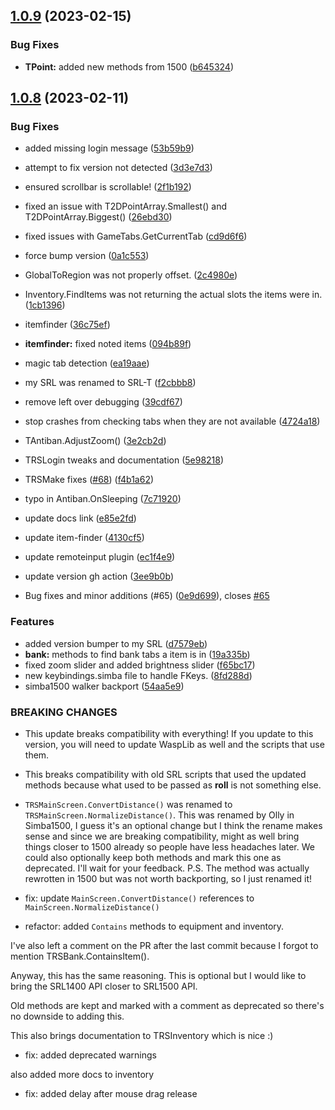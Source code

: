 ## [1.0.9](https://github.com/Torwent/SRL-T/compare/v1.0.8...v1.0.9) (2023-02-15)


### Bug Fixes

* **TPoint:** added new methods from 1500 ([b645324](https://github.com/Torwent/SRL-T/commit/b645324c2f4f74c8a02725ddbd1e3b9de966f9b0))



## [1.0.8](https://github.com/Torwent/SRL-T/compare/f65bc17a9d9cfb93a5b76ffa3ff072c44e92c3cf...v1.0.8) (2023-02-11)


### Bug Fixes

* added missing login message ([53b59b9](https://github.com/Torwent/SRL-T/commit/53b59b904fa4948dc54b5dd5b398fcc4eb187769))
* attempt to fix version not detected ([3d3e7d3](https://github.com/Torwent/SRL-T/commit/3d3e7d3c87b623699b986d4af012a02563f32ae6))
* ensured scrollbar is scrollable! ([2f1b192](https://github.com/Torwent/SRL-T/commit/2f1b192425d4ed9357d7a9ddee8da509d77ecd35))
* fixed an issue with T2DPointArray.Smallest() and T2DPointArray.Biggest() ([26ebd30](https://github.com/Torwent/SRL-T/commit/26ebd30251848495703fe9786176cb4fbaf57499))
* fixed issues with GameTabs.GetCurrentTab ([cd9d6f6](https://github.com/Torwent/SRL-T/commit/cd9d6f63ffa02a6a7d3914e62073ed461eb89e8a))
* force bump version ([0a1c553](https://github.com/Torwent/SRL-T/commit/0a1c55323cc259d19ef569c426caad012fb36f82))
* GlobalToRegion was not properly offset. ([2c4980e](https://github.com/Torwent/SRL-T/commit/2c4980eaa67a3f5f0d664b7cdde3dd6b74f6403f))
* Inventory.FindItems was not returning the actual slots the items were in. ([1cb1396](https://github.com/Torwent/SRL-T/commit/1cb1396ca366c4243e56fd9c7561114dc7506d0b))
* itemfinder ([36c75ef](https://github.com/Torwent/SRL-T/commit/36c75effb2c3125f19c260c19669f8b299c4a0c0))
* **itemfinder:** fixed noted items ([094b89f](https://github.com/Torwent/SRL-T/commit/094b89f3cf0356a652ffe0158f338dbb08adbdb0))
* magic tab detection ([ea19aae](https://github.com/Torwent/SRL-T/commit/ea19aae596e75c4cbf8274ed44a1612538243437))
* my SRL was renamed to SRL-T ([f2cbbb8](https://github.com/Torwent/SRL-T/commit/f2cbbb80b2a6826af695b07f241d52b858a5c213))
* remove left over debugging ([39cdf67](https://github.com/Torwent/SRL-T/commit/39cdf67af91365a1035937e5d19266d3d6fd29da))
* stop crashes from checking tabs when they are not available ([4724a18](https://github.com/Torwent/SRL-T/commit/4724a188446c9f66123af7b15b6c928fceef28ce))
* TAntiban.AdjustZoom() ([3e2cb2d](https://github.com/Torwent/SRL-T/commit/3e2cb2dc057661b177c6ca74e581be7e3f4484f1))
* TRSLogin tweaks and documentation ([5e98218](https://github.com/Torwent/SRL-T/commit/5e98218799aeebbc39e3a3eec38b7cc5830829c9))
* TRSMake fixes ([#68](https://github.com/Torwent/SRL-T/issues/68)) ([f4b1a62](https://github.com/Torwent/SRL-T/commit/f4b1a6269a0f0091de5621119d7d2437e41734be))
* typo in Antiban.OnSleeping ([7c71920](https://github.com/Torwent/SRL-T/commit/7c71920d3bd81fb3d0e97d8db1188bf2ca4003d5))
* update docs link ([e85e2fd](https://github.com/Torwent/SRL-T/commit/e85e2fdf90b960272621715c83a176b846fb9a35))
* update item-finder ([4130cf5](https://github.com/Torwent/SRL-T/commit/4130cf587705549e10fa0cb8bc604f46375a30dc))
* update remoteinput plugin ([ec1f4e9](https://github.com/Torwent/SRL-T/commit/ec1f4e93b32a664cb38b47e5cac266c22dd74a36))
* update version gh action ([3ee9b0b](https://github.com/Torwent/SRL-T/commit/3ee9b0b18a1058339966c04ce7788692cedc7b81))


* Bug fixes and minor additions (#65) ([0e9d699](https://github.com/Torwent/SRL-T/commit/0e9d69914cafa0e7089ca9eb2bd95febbb069505)), closes [#65](https://github.com/Torwent/SRL-T/issues/65)


### Features

* added version bumper to my SRL ([d7579eb](https://github.com/Torwent/SRL-T/commit/d7579eb3bc4b2430ae79e2a1ada687b05ad86cea))
* **bank:** methods to find bank tabs a item is in ([19a335b](https://github.com/Torwent/SRL-T/commit/19a335b85a7d4327f542167fff5724fd4ce56b2c))
* fixed zoom slider and added brightness slider ([f65bc17](https://github.com/Torwent/SRL-T/commit/f65bc17a9d9cfb93a5b76ffa3ff072c44e92c3cf))
* new keybindings.simba file to handle FKeys. ([8fd288d](https://github.com/Torwent/SRL-T/commit/8fd288d85da40aa2b9725ca92b033806305c653f))
* simba1500 walker backport ([54aa5e9](https://github.com/Torwent/SRL-T/commit/54aa5e986585997fd724efd629cb25df94ed492b))


### BREAKING CHANGES

* This update breaks compatibility with everything! If you update to this version, you will need to update WaspLib as well and the scripts that use them.
* This breaks compatibility with old SRL scripts that used the updated methods because what used to be passed as **roll** is not something else.
* `TRSMainScreen.ConvertDistance()` was renamed to `TRSMainScreen.NormalizeDistance()`.
				 This was renamed by Olly in Simba1500, I guess it's an optional change but I think the rename
				 makes sense and since we are breaking compatibility, might as well bring things closer to 1500
				 already so people have less headaches later.
				 We could also optionally keep both methods and mark this one as deprecated. I'll wait for your feedback.
				 P.S. The method was actually rewrotten in 1500 but was not worth backporting, so I just renamed it!

* fix: update `MainScreen.ConvertDistance()` references to `MainScreen.NormalizeDistance()`

* refactor: added `Contains` methods to equipment and inventory.

I've also left a comment on the PR after the last commit because I forgot to mention TRSBank.ContainsItem().

Anyway, this has the same reasoning. This is optional but I would like to bring the SRL1400 API closer to SRL1500 API.

Old methods are kept and marked with a comment as deprecated so there's no downside to adding this.

This also brings documentation to TRSInventory which is nice :)

* fix: added deprecated warnings

also added more docs to inventory

* fix: added delay after mouse drag release



